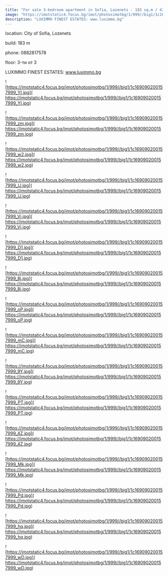 ```yaml
---
title: "For sale 3-bedroom apartment in Sofia, Lozenets - 183 sq.m / 439,200 EUR :: imot.bg Ad"
image: "https://imotstatic4.focus.bg/imot/photosimotbg/1/999//big1/1c169090200157999_gh.jpg"
description: "LUXIMMO FINEST ESTATES: www.luximmo.bg"
---
```


location: City of Sofia, Lozenets

build: 183 m

phone: 0882817578

floor: 3-ти от 3

LUXIMMO FINEST ESTATES: www.luximmo.bg


![https://imotstatic4.focus.bg/imot/photosimotbg/1/999//big1/1c169090200157999_YI.jpg]( https://imotstatic4.focus.bg/imot/photosimotbg/1/999//big1/1c169090200157999_YI.jpg)


![https://imotstatic4.focus.bg/imot/photosimotbg/1/999//big1/1c169090200157999_zm.jpg]( https://imotstatic4.focus.bg/imot/photosimotbg/1/999//big1/1c169090200157999_zm.jpg)


![https://imotstatic4.focus.bg/imot/photosimotbg/1/999//big1/1c169090200157999_w2.jpg]( https://imotstatic4.focus.bg/imot/photosimotbg/1/999//big1/1c169090200157999_w2.jpg)


![https://imotstatic4.focus.bg/imot/photosimotbg/1/999//big1/1c169090200157999_lJ.jpg]( https://imotstatic4.focus.bg/imot/photosimotbg/1/999//big1/1c169090200157999_lJ.jpg)


![https://imotstatic4.focus.bg/imot/photosimotbg/1/999//big1/1c169090200157999_Vj.jpg]( https://imotstatic4.focus.bg/imot/photosimotbg/1/999//big1/1c169090200157999_Vj.jpg)


![https://imotstatic4.focus.bg/imot/photosimotbg/1/999//big1/1c169090200157999_D1.jpg]( https://imotstatic4.focus.bg/imot/photosimotbg/1/999//big1/1c169090200157999_D1.jpg)


![https://imotstatic4.focus.bg/imot/photosimotbg/1/999//big1/1c169090200157999_8j.jpg]( https://imotstatic4.focus.bg/imot/photosimotbg/1/999//big1/1c169090200157999_8j.jpg)


![https://imotstatic4.focus.bg/imot/photosimotbg/1/999//big1/1c169090200157999_oP.jpg]( https://imotstatic4.focus.bg/imot/photosimotbg/1/999//big1/1c169090200157999_oP.jpg)


![https://imotstatic4.focus.bg/imot/photosimotbg/1/999//big1/1c169090200157999_mC.jpg]( https://imotstatic4.focus.bg/imot/photosimotbg/1/999//big1/1c169090200157999_mC.jpg)


![https://imotstatic4.focus.bg/imot/photosimotbg/1/999//big1/1c169090200157999_9Y.jpg]( https://imotstatic4.focus.bg/imot/photosimotbg/1/999//big1/1c169090200157999_9Y.jpg)


![https://imotstatic4.focus.bg/imot/photosimotbg/1/999//big1/1c169090200157999_PT.jpg]( https://imotstatic4.focus.bg/imot/photosimotbg/1/999//big1/1c169090200157999_PT.jpg)


![https://imotstatic4.focus.bg/imot/photosimotbg/1/999//big1/1c169090200157999_4Z.jpg]( https://imotstatic4.focus.bg/imot/photosimotbg/1/999//big1/1c169090200157999_4Z.jpg)


![https://imotstatic4.focus.bg/imot/photosimotbg/1/999//big1/1c169090200157999_Mk.jpg]( https://imotstatic4.focus.bg/imot/photosimotbg/1/999//big1/1c169090200157999_Mk.jpg)


![https://imotstatic4.focus.bg/imot/photosimotbg/1/999//big1/1c169090200157999_Pd.jpg]( https://imotstatic4.focus.bg/imot/photosimotbg/1/999//big1/1c169090200157999_Pd.jpg)


![https://imotstatic4.focus.bg/imot/photosimotbg/1/999//big1/1c169090200157999_hq.jpg]( https://imotstatic4.focus.bg/imot/photosimotbg/1/999//big1/1c169090200157999_hq.jpg)


![https://imotstatic4.focus.bg/imot/photosimotbg/1/999//big1/1c169090200157999_wD.jpg]( https://imotstatic4.focus.bg/imot/photosimotbg/1/999//big1/1c169090200157999_wD.jpg)



